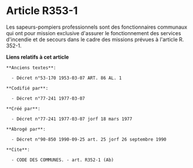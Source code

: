 # Article R353-1

Les sapeurs-pompiers professionnels       sont des fonctionnaires communaux qui ont pour mission exclusive d'assurer le
fonctionnement des services d'incendie et de secours dans le cadre des missions prévues à l'article R. 352-1.

**Liens relatifs à cet article**

	**Anciens textes**:

	  - Décret n°53-170 1953-03-07 ART. 86 AL. 1

	**Codifié par**:

	  - Décret n°77-241 1977-03-07

	**Créé par**:

	  - Décret n°77-241 1977-03-07 jorf 18 mars 1977

	**Abrogé par**:

	  - Décret n°90-850 1990-09-25 art. 25 jorf 26 septembre 1990

	**Cite**:

	  - CODE DES COMMUNES. - art. R352-1 (Ab)
